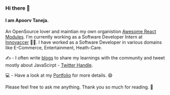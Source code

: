 ### Hi there 👋

 #### I am Apoorv Taneja. 

An OpenSource lover and maintian my own organistion [Awesome React Modules](https://github.com/Awesome-React-Modules). I'm currently working as a Software Developer Intern at [Innovaccer](https://innovaccer.com/) :man_technologist:.
I have worked as a Software Developer in various domains like E-Commerce, Entertainment, Heath-Care.

:writing_hand: - I often write [blogs](http://blog.apoorvtaneja.co/) to share my learnings with the community and tweet mostly about JavaScirpt -  [Twitter Handle](https://twitter.com/apoorv_taneja). 

:computer: - Have a look at my [Portfolio](https://apoorvtaneja.netlify.com/) for more details. :smile: 

Please feel free to ask me anything. Thank you so much for reading. :blue_heart:
